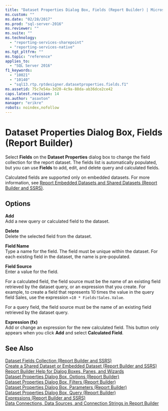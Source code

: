 ```yaml
---
title: "Dataset Properties Dialog Box, Fields (Report Builder) | Microsoft Docs"
ms.custom: ""
ms.date: "02/28/2017"
ms.prod: "sql-server-2016"
ms.reviewer: ""
ms.suite: ""
ms.technology: 
  - "reporting-services-sharepoint"
  - "reporting-services-native"
ms.tgt_pltfrm: ""
ms.topic: "reference"
applies_to: 
  - "SQL Server 2016"
f1_keywords: 
  - "10021"
  - "10140"
  - "sql13.rtp.rptdesigner.datasetproperties.fields.f1"
ms.assetid: 75c7e54a-3d20-4c9a-88da-ab36dce2ce42
caps.latest.revision: 14
ms.author: "asaxton"
manager: "erikre"
robots: noindex,nofollow
---
```

# Dataset Properties Dialog Box, Fields (Report Builder)
  Select **Fields** on the **Dataset Properties** dialog box to change the field collection for the report dataset. The fields list is automatically populated, but you can use **Fields** to add, edit, and delete query and calculated fields.  
  
 Calculated fields are supported only on embedded datasets. For more information, see [Report Embedded Datasets and Shared Datasets &#40;Report Builder and SSRS&#41;](../reporting-services/report-data/report-embedded-datasets-and-shared-datasets-report-builder-and-ssrs.md).  
  
## Options  
 **Add**  
 Add a new query or calculated field to the dataset.  
  
 **Delete**  
 Delete the selected field from the dataset.  
  
 **Field Name**  
 Type a name for the field. The field must be unique within the dataset. For each existing field in the dataset, the name is pre-populated.  
  
 **Field Source**  
 Enter a value for the field.  
  
 For a calculated field, the field source must be the name of an existing field retrieved by the dataset query, or an expression that you create. For example, to create a field that represents 10 times the value in the query field Sales, use the expression `=10 * Fields!Sales.Value`.  
  
 For a query field, the field source must be the name of an existing field retrieved by the dataset query.  
  
 **Expression (fx)**  
 Add or change an expression for the new calculated field. This button only appears when you click **Add** and select **Calculated Field**.  
  
## See Also  
 [Dataset Fields Collection &#40;Report Builder and SSRS&#41;](../reporting-services/report-data/dataset-fields-collection-report-builder-and-ssrs.md)   
 [Create a Shared Dataset or Embedded Dataset &#40;Report Builder and SSRS&#41;](../reporting-services/report-data/create-a-shared-dataset-or-embedded-dataset-report-builder-and-ssrs.md)   
 [Report Builder Help for Dialog Boxes, Panes, and Wizards](http://msdn.microsoft.com/en-us/2da24891-0b6d-4d3c-8b18-81b98752642f)   
 [Dataset Properties Dialog Box, Options &#40;Report Builder&#41;](../reporting-services/report-data/dataset-properties-dialog-box-options-report-builder.md)   
 [Dataset Properties Dialog Box, Filters &#40;Report Builder&#41;](../a9retired/dataset-properties-dialog-box-filters-report-builder.md)   
 [Dataset Properties Dialog Box, Parameters &#40;Report Builder&#41;](../a9retired/dataset-properties-dialog-box-parameters-report-builder.md)   
 [Dataset Properties Dialog Box, Query &#40;Report Builder&#41;](../reporting-services/report-data/dataset-properties-dialog-box-query-report-builder.md)   
 [Expressions &#40;Report Builder and SSRS&#41;](../reporting-services/report-design/expressions-report-builder-and-ssrs.md)   
 [Data Connections, Data Sources, and Connection Strings in Report Builder](../a9retired/data-connections-data-sources-and-connection-strings-in-report-builder.md)  
  
  